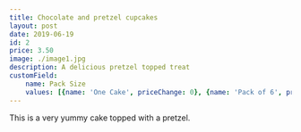 ```yaml
---
title: Chocolate and pretzel cupcakes
layout: post
date: 2019-06-19
id: 2
price: 3.50
image: ./image1.jpg
description: A delicious pretzel topped treat
customField: 
    name: Pack Size
    values: [{name: 'One Cake', priceChange: 0}, {name: 'Pack of 6', priceChange: -1.00}, {name: 'Pack of 12', priceChange: 28.50}]
---
```


This is a very yummy cake topped with a pretzel.
